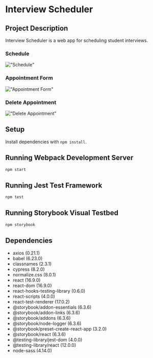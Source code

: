 # Interview Scheduler

## Project Description

Interview Scheduler is a web app for scheduling student interviews.

### Schedule

!["Schedule"]()

### Appointment Form

!["Appointment Form"]()

### Delete Appointment

!["Delete Appointment"]()

## Setup

Install dependencies with `npm install`.

## Running Webpack Development Server

```sh
npm start
```

## Running Jest Test Framework

```sh
npm test
```

## Running Storybook Visual Testbed

```sh
npm storybook
```

## Dependencies

- axios (0.21.1)
- babel (6.23.0)
- classnames (2.3.1)
- cypress (8.2.0)
- normalize.css (8.0.1)
- react (16.9.0)
- react-dom (16.9.0)
- react-hooks-testing-library (0.6.0)
- react-scripts (4.0.0)
- react-test-renderer (17.0.2)
- @storybook/addon-essentials (6.3.6)
- @storybook/addon-links (6.3.6)
- @storybook/addons (6.3.6)
- @storybook/node-logger (6.3.6)
- @storybook/preset-create-react-app (3.2.0)
- @storybook/react (6.3.6)
- @testing-library/jest-dom (4.0.0)
- @testing-library/react (12.0.0)
- node-sass (4.14.0)